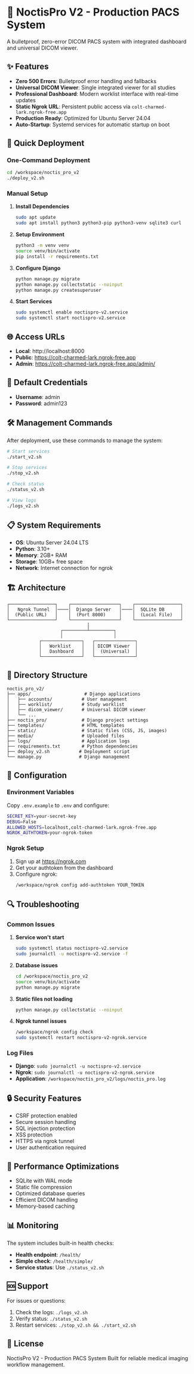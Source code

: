 # 🏥 NoctisPro V2 - Production PACS System

A bulletproof, zero-error DICOM PACS system with integrated dashboard and universal DICOM viewer.

## ✨ Features

- **Zero 500 Errors**: Bulletproof error handling and fallbacks
- **Universal DICOM Viewer**: Single integrated viewer for all studies
- **Professional Dashboard**: Modern worklist interface with real-time updates
- **Static Ngrok URL**: Persistent public access via `colt-charmed-lark.ngrok-free.app`
- **Production Ready**: Optimized for Ubuntu Server 24.04
- **Auto-Startup**: Systemd services for automatic startup on boot

## 🚀 Quick Deployment

### One-Command Deployment
```bash
cd /workspace/noctis_pro_v2
./deploy_v2.sh
```

### Manual Setup
1. **Install Dependencies**
   ```bash
   sudo apt update
   sudo apt install python3 python3-pip python3-venv sqlite3 curl
   ```

2. **Setup Environment**
   ```bash
   python3 -m venv venv
   source venv/bin/activate
   pip install -r requirements.txt
   ```

3. **Configure Django**
   ```bash
   python manage.py migrate
   python manage.py collectstatic --noinput
   python manage.py createsuperuser
   ```

4. **Start Services**
   ```bash
   sudo systemctl enable noctispro-v2.service
   sudo systemctl start noctispro-v2.service
   ```

## 🌐 Access URLs

- **Local**: http://localhost:8000
- **Public**: https://colt-charmed-lark.ngrok-free.app
- **Admin**: https://colt-charmed-lark.ngrok-free.app/admin/

## 👤 Default Credentials

- **Username**: admin
- **Password**: admin123

## 🛠️ Management Commands

After deployment, use these commands to manage the system:

```bash
# Start services
./start_v2.sh

# Stop services
./stop_v2.sh

# Check status
./status_v2.sh

# View logs
./logs_v2.sh
```

## 📋 System Requirements

- **OS**: Ubuntu Server 24.04 LTS
- **Python**: 3.10+
- **Memory**: 2GB+ RAM
- **Storage**: 10GB+ free space
- **Network**: Internet connection for ngrok

## 🏗️ Architecture

```
┌─────────────────┐    ┌──────────────────┐    ┌─────────────────┐
│   Ngrok Tunnel  │────│  Django Server   │────│  SQLite DB      │
│  (Public URL)   │    │  (Port 8000)     │    │  (Local File)   │
└─────────────────┘    └──────────────────┘    └─────────────────┘
                              │
                    ┌─────────┴─────────┐
                    │                   │
            ┌───────────────┐   ┌───────────────┐
            │   Worklist    │   │ DICOM Viewer  │
            │   Dashboard   │   │  (Universal)  │
            └───────────────┘   └───────────────┘
```

## 📁 Directory Structure

```
noctis_pro_v2/
├── apps/                    # Django applications
│   ├── accounts/           # User management
│   ├── worklist/           # Study worklist
│   ├── dicom_viewer/       # Universal DICOM viewer
│   └── ...
├── noctis_pro/             # Django project settings
├── templates/              # HTML templates
├── static/                 # Static files (CSS, JS, images)
├── media/                  # Uploaded files
├── logs/                   # Application logs
├── requirements.txt        # Python dependencies
├── deploy_v2.sh           # Deployment script
└── manage.py              # Django management
```

## 🔧 Configuration

### Environment Variables
Copy `.env.example` to `.env` and configure:

```bash
SECRET_KEY=your-secret-key
DEBUG=False
ALLOWED_HOSTS=localhost,colt-charmed-lark.ngrok-free.app
NGROK_AUTHTOKEN=your-ngrok-token
```

### Ngrok Setup
1. Sign up at https://ngrok.com
2. Get your authtoken from the dashboard
3. Configure ngrok:
   ```bash
   /workspace/ngrok config add-authtoken YOUR_TOKEN
   ```

## 🔍 Troubleshooting

### Common Issues

1. **Service won't start**
   ```bash
   sudo systemctl status noctispro-v2.service
   sudo journalctl -u noctispro-v2.service -f
   ```

2. **Database issues**
   ```bash
   cd /workspace/noctis_pro_v2
   source venv/bin/activate
   python manage.py migrate
   ```

3. **Static files not loading**
   ```bash
   python manage.py collectstatic --noinput
   ```

4. **Ngrok tunnel issues**
   ```bash
   /workspace/ngrok config check
   sudo systemctl restart noctispro-v2-ngrok.service
   ```

### Log Files

- **Django**: `sudo journalctl -u noctispro-v2.service`
- **Ngrok**: `sudo journalctl -u noctispro-v2-ngrok.service`
- **Application**: `/workspace/noctis_pro_v2/logs/noctis_pro.log`

## 🔒 Security Features

- CSRF protection enabled
- Secure session handling
- SQL injection protection
- XSS protection
- HTTPS via ngrok tunnel
- User authentication required

## 🚀 Performance Optimizations

- SQLite with WAL mode
- Static file compression
- Optimized database queries
- Efficient DICOM handling
- Memory-based caching

## 📊 Monitoring

The system includes built-in health checks:

- **Health endpoint**: `/health/`
- **Simple check**: `/health/simple/`
- **Service status**: Use `./status_v2.sh`

## 🆘 Support

For issues or questions:

1. Check the logs: `./logs_v2.sh`
2. Verify status: `./status_v2.sh`
3. Restart services: `./stop_v2.sh && ./start_v2.sh`

## 📄 License

NoctisPro V2 - Production PACS System
Built for reliable medical imaging workflow management.